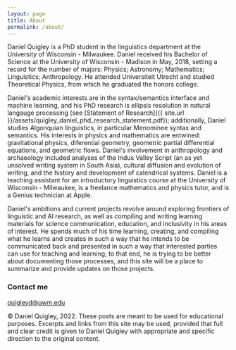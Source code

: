 ```yaml
---
layout: page
title: About
permalink: /about/
---
```


Daniel Quigley is a PhD student in the linguistics department at the University of Wisconsin - Milwaukee. Daniel received his Bachelor of Science at the University of Wisconsin - Madison in May, 2018, setting a record for the number of majors: Physics; Astronomy; Mathematics; Linguistics; Anthropology. He attended Universiteit Utrecht and studied Theoretical Physics, from which he graduated the honors college. 

Daniel's academic interests are in the syntax/semantics interface and machine learning, and his PhD research is ellipsis resolution in natural langauge processing (see [Statement of Research]({{ site.url }}/assets/quigley_daniel_phd_research_statement.pdf)); additionally, Daniel studies Algonquian linguistics, in particular Menominee syntax and semantics. His interests in physics and mathematics are entwined: gravitational physics, diferential geometry, geometric partial differential equations, and geometric flows. Daniel's involvement in anthropology and archaeology included analyses of the Indus Valley Script (an as yet unsolved writing system in South Asia), cultural diffusion and evolution of writing, and the history and development of calendrical systems. Daniel is a teaching assistant for an introductory linguistics course at the University of Wisconsin - Milwaukee, is a freelance mathematics and physics tutor, and is a Genius technician at Apple.

Daniel's ambitions and current projects revolve around exploring frontiers of linguistic and AI research, as well as compiling and writing learning materials for science communication, education, and inclusivity in his areas of interest. He spends much of his time learning, creating, and compiling what he learns and creates in such a way that he intends to be communicated back and presented in such a way that interested parties can use for teaching and learning; to that end, he is trying to be better about documenting those processes, and this site will be a place to summarize and provide updates on those projects.

### Contact me

[quigleyd@uwm.edu](mailto:quigleyd@uwm.edu)

© Daniel Quigley, 2022. These posts are meant to be used for educational purposes. Excerpts and links from this site may be used, provided that full and clear credit is given to Daniel Quigley with appropriate and specific direction to the original content.
